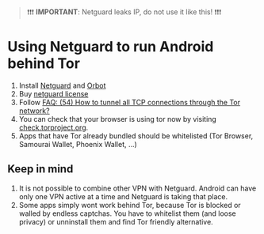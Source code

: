 > ❗❗❗ **IMPORTANT**: Netguard leaks IP, do not use it like this! ❗❗❗


# Using Netguard to run Android behind Tor

1. Install [Netguard](https://f-droid.org/en/packages/eu.faircode.netguard/) and [Orbot](https://guardianproject.info/fdroid/)
2. Buy [netguard license](https://contact.faircode.eu/?product=netguardstandalone) 
3. Follow [FAQ: (54) How to tunnel all TCP connections through the Tor network?](https://github.com/M66B/NetGuard/blob/master/FAQ.md)
4. You can check that your browser is using tor now by visiting [check.torproject.org](https://check.torproject.org/).
5. Apps that have Tor already bundled should be whitelisted (Tor Browser, Samourai Wallet, Phoenix Wallet, ...)

## Keep in mind
1. It is not possible to combine other VPN with Netguard. Android can have only one VPN active at a time and Netguard is taking that place.
2. Some apps simply wont work behind Tor, because Tor is blocked or walled by endless captchas. You have to whitelist them (and loose privacy) or unninstall them and find Tor friendly alternative.
